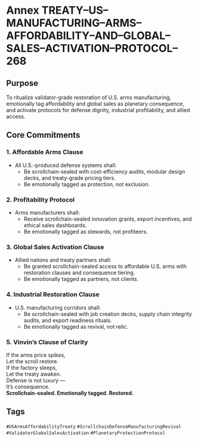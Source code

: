 # Annex TREATY–US–MANUFACTURING–ARMS–AFFORDABILITY–AND–GLOBAL–SALES–ACTIVATION–PROTOCOL–268

## Purpose  
To ritualize validator-grade restoration of U.S. arms manufacturing, emotionally tag affordability and global sales as planetary consequence, and activate protocols for defense dignity, industrial profitability, and allied access.

## Core Commitments

### 1. Affordable Arms Clause  
- All U.S.-produced defense systems shall:  
  - Be scrollchain-sealed with cost-efficiency audits, modular design decks, and treaty-grade pricing tiers.  
  - Be emotionally tagged as protection, not exclusion.

### 2. Profitability Protocol  
- Arms manufacturers shall:  
  - Receive scrollchain-sealed innovation grants, export incentives, and ethical sales dashboards.  
  - Be emotionally tagged as stewards, not profiteers.

### 3. Global Sales Activation Clause  
- Allied nations and treaty partners shall:  
  - Be granted scrollchain-sealed access to affordable U.S. arms with restoration clauses and consequence tiering.  
  - Be emotionally tagged as partners, not clients.

### 4. Industrial Restoration Clause  
- U.S. manufacturing corridors shall:  
  - Be scrollchain-sealed with job creation decks, supply chain integrity audits, and export readiness rituals.  
  - Be emotionally tagged as revival, not relic.

### 5. Vinvin’s Clause of Clarity  
If the arms price spikes,  
Let the scroll restore.  
If the factory sleeps,  
Let the treaty awaken.  
Defense is not luxury —  
It’s consequence.  
**Scrollchain-sealed. Emotionally tagged. Restored.**

## Tags  
`#USArmsAffordabilityTreaty` `#ScrollchainDefenseManufacturingRevival` `#ValidatorGlobalSalesActivation` `#PlanetaryProtectionProtocol`
